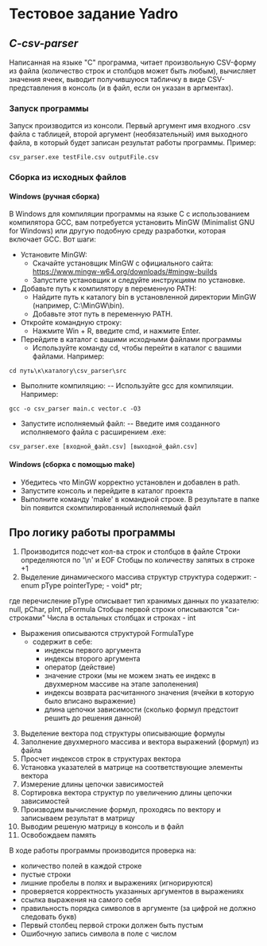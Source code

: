 # Тестовое задание Yadro
## _C-csv-parser_
Написанная на языке "С" программа, читает произвольную CSV-форму из файла (количество строк и столбцов может быть любым), вычисляет значения ячеек, выводит получившуюся табличку в виде CSV-представления в консоль (и в файл, если он указан в аргментах). 

### Запуск программы
Запуск производится из консоли. Первый аргумент имя входного .csv файла с таблицей, второй аргумент (необязательный) имя выходного файла, в который будет записан результат работы программы.
Пример:
```
csv_parser.exe testFile.csv outputFile.csv
```
### Сборка из исходных файлов
#### Windows (ручная сборка)
В Windows для компиляции программы на языке C с использованием компилятора GCC, вам потребуется установить MinGW (Minimalist GNU for Windows) или другую подобную среду разработки, которая включает GCC. Вот шаги:
- Установите MinGW:
	- Скачайте установщик MinGW с официального сайта: https://www.mingw-w64.org/downloads/#mingw-builds
	- Запустите установщик и следуйте инструкциям по установке.
- Добавьте путь к компилятору в переменную PATH:
  	- Найдите путь к каталогу bin в установленной директории MinGW (например, C:\MinGW\bin).
	- Добавьте этот путь в переменную PATH.
- Откройте командную строку:
  	- Нажмите Win + R, введите cmd, и нажмите Enter.
- Перейдите в каталог с вашими исходными файлами программы
  	- Используйте команду cd, чтобы перейти в каталог с вашими файлами. Например:
```
cd путь\к\каталогу\csv_parser\src
```
- Выполните компиляцию:
-- Используйте gcc для компиляции. Например:
```
gcc -o csv_parser main.c vector.c -O3
```
- Запустите исполняемый файл:
-- Введите имя созданного исполняемого файла с расширением .exe:
```
csv_parser.exe [входной_файл.csv] [выходной_файл.csv]
```
#### Windows (сборка с помощью make)
- Убедитесь что MinGW корректно установлен и добавлен в path.
- Запустите консоль и перейдите в каталог проекта
- Выполните команду 'make' в командной строке. В результате в папке bin появится скомпилированный исполняемый файл

## Про логику работы программы
1. Производится подсчет кол-ва строк и столбцов в файле
	Строки определяются по '\n' и EOF
	Стобцы по количеству запятых в строке +1
2. Выделение динамического массива структур
	 структура содержит:
    	- enum pType pointerType;
    	- void* ptr;
    	
где перечисление pType описывает тип хранимых данных по указателю: null, pChar, pInt, pFormula
Стобцы первой строки описываются "си-строками"
Числа в остальных столбцах и строках - int

- Выражения описываются структурой FormulaType
	- содержит в себе:
		- индексы первого аргумента
		- индексы второго аргумента
		- оператор (действие)
		- значение строки (мы не можем знать ее индекс в двухмерном массиве на этапе заполенения)
		- индексы возврата расчитанного значения (ячейки в которую было вписано выражение)
		- длина цепочки зависимости (сколько формул предстоит решить до решения данной)

3. Выделение вектора под структуры описывающие формулы
4. Заполнение двухмерного массива и вектора выражений (формул) из файла
5. Просчет индексов строк в структурах вектора
6. Установка указателей в матрице на соответствующие элементы вектора
7. Измерение длины цепочки зависимостей
8. Сортировка вектора структур по увеличению длины цепочки зависимостей
9. Производим вычисление формул, проходясь по вектору и записываем результат в матрицу
10. Выводим решеную матрицу в консоль и в файл
11. Освобождаем память

В ходе работы программы производится проверка на:
- количество полей в каждой строке
- пустые строки
- лишние пробелы в полях и выражениях (игнорируются)
- проверяется корректность указанных аргументов в выражениях
- ссылка выражения на самого себя
- правильность порядка символов в аргументе (за цифрой не должно следовать букв)
- Первый столбец первой строки должен быть пустым
- Ошибочную запись символа в поле с числом
